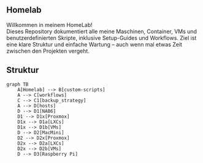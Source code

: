 ## Homelab

Willkommen in meinem HomeLab!  
Dieses Repository dokumentiert alle meine Maschinen, Container, VMs und benutzerdefinierten Skripte, inklusive Setup-Guides und Workflows. Ziel ist eine klare Struktur und einfache Wartung – auch wenn mal etwas Zeit zwischen den Projekten vergeht.

## Struktur

```mermaid
graph TB
    A[Homelab] --> B[custom-scripts]
    A --> C[workflows]
    C --> C1[backup_strategy]
    A --> D[hosts]
    D --> D1[NAB6]
    D1 --> D1x[Proxmox]
    D1x --> D1a[LXCs]
    D1x --> D1b[VMs]
    D --> D2[MacMini]
    D2 --> D2x[Proxmox]
    D2x --> D2a[LXCs]
    D2x --> D2b[VMs]
    D --> D3[Raspberry Pi]
